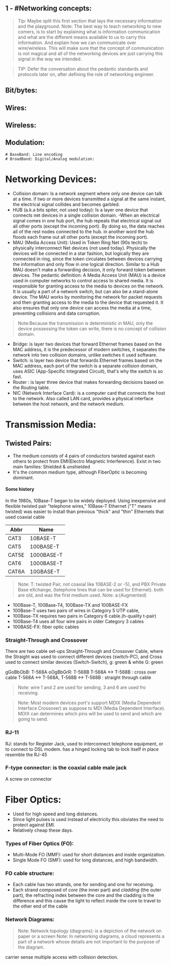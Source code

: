 ## 1 - #Networking concepts:

> Tip: Maybe split this first section that lays the necessary information and the playground.
> Note: The best way to teach networking to new comers, is to start by explaining what is information communication and what are the different means available to us to carry this information. And explain how we can communicate over wire/wireless. This will make sure that the concept of communication is not magical and all of the networking devices are just carrying this signal in the way we intended.

> TIP: Defer the conversation about the pedantic standards and protocols later on, after defining the role of networking engineer.

## Bit/bytes:
## Wires:
## Wireless:
## Modulation:
	# BaseBand: Line encoding
	# BroadBand: Digital/Analog modulation:


# Networking Devices:
+ Collision domain: Is a network segment where only one device can talk at a time. if two or more devices transmitted a signal at the same instant, the electrical signal collides and becomes garbled.
+ HUB (a.k.a bits spiter, not used today): Is a layer one device that connects net devices in a single collision domain.
-When an electrical signal comes in one hub port, the hub repeats that electrical signal out all other ports (except the incoming port). By doing so, the data reaches all of the rest nodes connected to the hub. in another word the hub floods each frame out all other ports (except the incoming port).
+ MAU (Media Access Unit): Used in Token Ring Net (90s tech) to physically interconnect Net devices (not used today). Physically the devices will be connected in a star fashion, but logically they are connected in ring, since the token circulates between devices carrying the information and only flow in one logical direction. Similar to a Hub MAU doesn't make a forwarding decision, it only forward token between devices.
The pedantic definition: A Media Access Unit (MAU) is a device used in computer networks to control access to shared media. It is responsible for granting access to the media to devices on the network. It is usually a part of a network switch, but can also be a stand-alone device. The MAU works by monitoring the network for packet requests and then granting access to the media to the device that requested it. It also ensures that only one device can access the media at a time, preventing collisions and data corruption. 

>Note:Because the transmission is deterministic in MAU, only the device possessing the token can write, there is no concept of collision domain.
+ Bridge: is layer two devices that forward Ethernet frames based on the MAC address, it is the predecessor of modern switches, it separates the network into two collision domains, unlike switches it used software.
+ Switch: is layer two device that forwards Ethernet frames based on the MAC address, each port of the switch is a separate collision domain, uses ASIC (App-Specific Integrated Circuit), that's why the switch is so fast.
+ Router : is layer three device that makes forwarding decisions based on the Routing table.
+ NIC (Network Interface Card): is a computer card that connects the host to the network. Also called LAN card, provides a physical interface between the host network, and the network medium.

#  Transmission Media:
## Twisted Pairs:
+ The medium consists of 4 pairs of conductors twisted against each others to protect from EMI(Electro Magnetic Interference).
Exist in two main families: Shielded & unshielded
+ It's the common medium type, although FiberOptic is becoming dominant.

#### Some history
In the 1980s, 10Base-T began to be widely deployed. Using inexpensive and flexible twisted pair "telephone wires," 10Base-T Ethernet ("T" means twisted) was easier to install than previous "thick" and "thin" Ethernets that used coaxial cable


|Abbr   |  Name      |
|-------|------------|
| CAT3  | 10BASE-T   |
| CAT5  | 100BASE-T  |
| CAT5E | 1000BASE-T |
| CAT6  | 1000BASE-T |
| CAT6A | 10GBASE-T  |

>Note: T: twisted Pair, not coaxial like 10BASE-2 or -5), and PBX Private Base eXchange, (telephone lines that can be used for Ethernet).  both are old, and was the first medium used.
>Note: a:(Augmented)

+ 100Base-T, 100Base-T4, 100Base-TX and 100BASE-FX
+ 100Base-T uses two pairs of wires in Category 5 UTP cable,
+ 100Base-TX requires two pairs in Category 6 cable.(h-quality t-pair)
+ 100Base-T4 uses all four wire pairs in older Category 3 cables
+ 100BASE-FX: fiber optic cables

### Straight-Through and Crossover
There are two cable set-ups Straight-Through and Crossover Cable, where the Straight was used to connect different devices (switch-PC), and Cross used to connect similar devices (Switch-Switch),
g: green & white
G: green

gGoBbObB: T-568A
oOgBbGrR: T-568B
T-568A <-> T-568B : cross over cable
T-568A <-> T-568A, T-568B <-> T-568B : straight through cable
>Note: wire 1 and 2 are used for sending, 3 and 6 are used fro receiving.

>Note: Most modern devices port's support MDIX (Media Dependent Interface Crossover) as suppose to MDI (Media Dependent Interface). MDIX can determines which pins will be used to send and which are going to send.

### RJ-11
RJ: stands for Register Jack, used to interconnect telephone equipment, or to connect to DSL modem.
has a hinged locking tab to lock itself in place
resemble the RJ-45

### F-type connector: is the coaxial cable male jack
A screw on connector

# Fiber Optics:
+ Used for high speed and long distances.
+ Since light pulses is used instead of electricity this obviates the need to protect against EMI.
+ Relatively cheap these days.
### Types of Fiber Optics (FO):
+ Multi-Mode FO  (MMF): used for short distances and inside organization.
+ Single Mode FO (SMF): used for long distances, and high bandwidth.
### FO cable structure:
+ Each cable has two strands, one for sending and one for receiving.
+ Each strand composed of *core* (the inner part) and *cladding* (the outer part), the refracting index between the core and the cladding is the difference and this cause the light to reflect inside the core to travel to the other end of the cable


### Network Diagrams:
>Note: Network topology (diagrams): is a depiction of the network on paper or a screen
>Note: In networking diagrams, a cloud represents a part of a network whose details are not important to the purpose of the diagram.

carrier sense multiple access with collision detection.